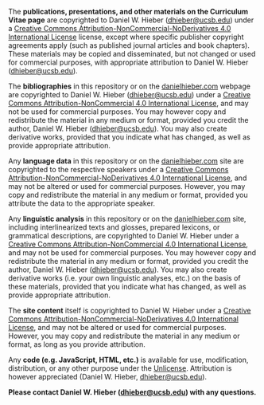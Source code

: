 The **publications, presentations, and other materials on the Curriculum Vitae page** are copyrighted to Daniel W. Hieber (dhieber@ucsb.edu) under a [Creative Commons Attribution-NonCommercial-NoDerivatives 4.0 International License][2] license, except where specific publisher copyright agreements apply (such as published journal articles and book chapters). These materials may be copied and disseminated, but not changed or used for commercial purposes, with appropriate attribution to Daniel W. Hieber (dhieber@ucsb.edu).

The **bibliographies** in this repository or on the [danielhieber.com][1] webpage are copyrighted to Daniel W. Hieber (dhieber@ucsb.edu) under a [Creative Commons Attribution-NonCommercial 4.0 International License][3], and may not be used for commercial purposes. You may however copy and redistribute the material in any medium or format, provided you credit the author, Daniel W. Hieber (dhieber@ucsb.edu). You may also create derivative works, provided that you indicate what has changed, as well as provide appropriate attribution.

Any **language data** in this repository or on the [danielhieber.com][1] site are copyrighted to the respective speakers under a [Creative Commons Attribution-NonCommercial-NoDerivatives 4.0 International License][2], and may not be altered or used for commercial purposes. However, you may copy and redistribute the material in any medium or format, provided you attribute the data to the appropriate speaker.

Any **linguistic analysis** in this repository or on the [danielhieber.com][1] site, including interlinearized texts and glosses, prepared lexicons, or grammatical descriptions, are copyrighted to Daniel W. Hieber under a [Creative Commons Attribution-NonCommercial 4.0 International License][3], and may not be used for commercial purposes. You may however copy and redistribute the material in any medium or format, provided you credit the author, Daniel W. Hieber (dhieber@ucsb.edu). You may also create derivative works (i.e. your own linguistic analyses, etc.) on the basis of these materials, provided that you indicate what has changed, as well as provide appropriate attribution.

The **site content** itself is copyrighted to Daniel W. Hieber under a [Creative Commons Attribution-NonCommercial-NoDerivatives 4.0 International License][2], and may not be altered or used for commercial purposes. However, you may copy and redistribute the material in any medium or format, as long as you provide attribution.

Any **code (e.g. JavaScript, HTML, etc.)** is available for use, modification, distribution, or any other purpose under the [Unlicense][4]. Attribution is however appreciated (Daniel W. Hieber, dhieber@ucsb.edu).

**Please contact Daniel W. Hieber (dhieber@ucsb.edu) with any questions.**

[1]: https://danielhieber.com/
[2]: http://creativecommons.org/licenses/by-nc-nd/4.0/
[3]: https://creativecommons.org/licenses/by-nc/4.0/
[4]: https://choosealicense.com/licenses/unlicense/
